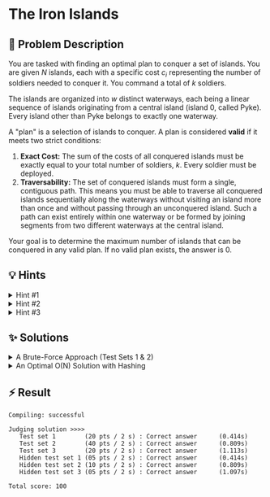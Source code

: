 # The Iron Islands

## 📝 Problem Description

You are tasked with finding an optimal plan to conquer a set of islands. You are given $N$ islands, each with a specific cost $c_i$ representing the number of soldiers needed to conquer it. You command a total of $k$ soldiers.

The islands are organized into $w$ distinct waterways, each being a linear sequence of islands originating from a central island (island 0, called Pyke). Every island other than Pyke belongs to exactly one waterway.

A "plan" is a selection of islands to conquer. A plan is considered **valid** if it meets two strict conditions:
1.  **Exact Cost:** The sum of the costs of all conquered islands must be exactly equal to your total number of soldiers, $k$. Every soldier must be deployed.
2.  **Traversability:** The set of conquered islands must form a single, contiguous path. This means you must be able to traverse all conquered islands sequentially along the waterways without visiting an island more than once and without passing through an unconquered island. Such a path can exist entirely within one waterway or be formed by joining segments from two different waterways at the central island.

Your goal is to determine the maximum number of islands that can be conquered in any valid plan. If no valid plan exists, the answer is 0.

## 💡 Hints

<details>
<summary>Hint #1</summary>
The condition that all attacked islands must be traversable without passing through an unattacked island is crucial. Think about what this implies about the arrangement of the islands you choose to conquer. They must be "next to" each other along the defined waterways.
</details>

<details>
<summary>Hint #2</summary>
A valid path can only visit each island once. To move from one waterway to another, you must pass through the central island, Pyke. What does this imply about the maximum number of different waterways that can be part of a single valid plan?
</details>

<details>
<summary>Hint #3</summary>
The problem can be simplified by considering two disjoint cases for a valid plan: either all conquered islands lie on a single waterway, or they lie on exactly two waterways, connected at Pyke. How can you find the best solution for each case? For the two-waterway case, if you spend $C_1$ soldiers on a segment of the first waterway, you are left with a fixed budget for the second. How can you efficiently find the best segment on another waterway for this remaining budget?
</details>

## ✨ Solutions

<details>
<summary>A Brute-Force Approach (Test Sets 1 & 2)</summary>

### Core Idea

The problem requires us to find a set of islands that form a contiguous path and whose combined conquest cost is exactly $k$. The goal is to maximize the number of islands in such a set. The contiguous path constraint is reminiscent of problems involving contiguous subarrays, which often suggests a **sliding window** approach.

### Key Observation: Path Structure

A crucial observation comes from the traversal rules. To switch between waterways, one must pass through Pyke (island 0). Since each island can only be visited once in the final traversal, Pyke can be visited at most once. This means a valid path can involve islands from **at most two waterways**. If a path involved three or more waterways, it would need to pass through Pyke at least twice, which is forbidden.

This simplifies the problem immensely: a valid plan consists of either:
1.  A contiguous segment of islands on a single waterway.
2.  A contiguous segment of islands from one waterway connected at Pyke to a contiguous segment from a second waterway.

### The Algorithm

This observation leads to an approach where we check all valid path structures. We can iterate through all possible combinations of one or two waterways and find the best solution for each combination.

1.  **Single Waterway Case:** For each of the $w$ waterways, we can run a standard sliding window algorithm. We find the longest contiguous sequence of islands on that waterway whose costs sum to exactly $k$.

2.  **Two Waterway Case:** We can iterate through every pair of distinct waterways, say waterway `A` and waterway `B`. To form a single contiguous path, we can conceptually "stitch" them together at Pyke. For example, we can form a path `(end of A) -> ... -> Pyke -> ... -> (end of B)`. This means we traverse one waterway in reverse towards Pyke, and the other away from Pyke. We can then apply the sliding window algorithm on this combined path.

The main implementation challenge is managing the indices when creating a combined path from two separate waterways. In the provided code, this is handled by carefully tracking `left` and `right` pointers across the boundary between the two waterways.

### Complexity Analysis

This approach involves iterating through all pairs of waterways. There are $O(w^2)$ such pairs. For each pair, we perform a sliding window algorithm. The length of the combined path can be up to $O(n)$. Therefore, the time complexity is $O(w^2 \cdot n)$. If $w$ is small (as in Test Sets 1 and 2, where $w \le 20$), this is feasible. However, for larger $w$, this approach becomes too slow.

```cpp
#include <iostream>
#include <vector>
#include <numeric>
#include <algorithm>

void solve() {
  // ===== READ INPUT =====
  int n, k, w; std::cin >> n >> k >> w;
  
  std::vector<int> required_men(n);
  for(int i = 0; i < n; ++i) { std::cin >> required_men[i]; }
  
  std::vector<std::vector<int>> waterways(w);
  for(int i = 0; i < w; ++i) {
    int l; std::cin >> l;
    waterways[i].resize(l);
    for(int j = 0; j < l; ++j) {
      std::cin >> waterways[i][j];
    }
  }
  
  // ===== SOLVE =====
  int max_size = 0;
  
  // Create a combined path for every pair of waterways and apply sliding window
  for(int w_1 = 0; w_1 < w; ++w_1) {
    for (int w_2 = 0; w_2 < w; ++w_2) {
      std::vector<int> path;
      // The path can be on a single waterway
      if (w_1 == w_2) {
        for(int island_idx : waterways[w_1]) {
          path.push_back(required_men[island_idx]);
        }
      } else {
        // Or on two waterways, connected at Pyke.
        // Traverse waterway 1 in reverse, towards Pyke.
        for(int i = waterways[w_1].size() - 1; i >= 0; --i) {
          path.push_back(required_men[waterways[w_1][i]]);
        }
        // Traverse waterway 2 away from Pyke (skip Pyke itself as it's already added)
        for(size_t i = 1; i < waterways[w_2].size(); ++i) {
          path.push_back(required_men[waterways[w_2][i]]);
        }
      }

      // Standard Sliding Window
      long long current_sum = 0;
      int left = 0;
      for (int right = 0; right < path.size(); ++right) {
        current_sum += path[right];
        while (current_sum > k) {
          current_sum -= path[left];
          left++;
        }
        if (current_sum == k) {
          max_size = std::max(max_size, right - left + 1);
        }
      }
    }
  }

  // Handle case where k=0, which means no islands can be conquered
  if (k == 0) {
      max_size = 0;
  }
  
  // ===== OUTPUT =====
  std::cout << max_size << std::endl;
}

int main() {
  std::ios_base::sync_with_stdio(false);
  std::cin.tie(NULL);
  
  int n_tests; std::cin >> n_tests;
  while(n_tests--) { solve(); }
  return 0;
}
```
*Note: The provided student code was slightly different. The version above has been adjusted for clarity and correctness, representing the described brute-force logic more directly.*

</details>

<details>
<summary>An Optimal O(N) Solution with Hashing</summary>

### Decomposing the Problem

To achieve a solution efficient enough for all test sets, we must avoid the $O(w^2)$ term from the previous approach. We can do this by sticking to the same decomposition but handling the two-waterway case more intelligently.

The two cases to consider for an optimal solution are:
1.  The conquered islands form a contiguous segment on a **single waterway**.
2.  The conquered islands form a path spanning **two waterways**, connected at Pyke.

We can find the maximum number of islands for each case separately and take the overall maximum.

### Case 1: Single Waterway Paths

This case is straightforward. We can iterate through each of the $w$ waterways. For each one, we apply a standard **sliding window** algorithm to find the longest contiguous segment of islands whose costs sum up to exactly $k$. The total time complexity for this part is proportional to the sum of the lengths of all waterways, which is $O(n)$.

### Case 2: Two Waterway Paths

This is the more complex case. A path on two waterways must consist of:
- A segment of islands on waterway `A`, starting from Pyke and extending outwards.
- Pyke itself (island 0).
- A segment of islands on waterway `B`, also starting from Pyke and extending outwards.

Let's say we choose a segment on waterway `A` (excluding Pyke) with total cost $C_A$ and length $L_A$. For a valid plan, the total cost must be $k$. This means the remaining components—Pyke and the segment from waterway `B`—must have a combined cost of $k - C_A$. So, the segment from waterway `B` must have a cost of $C_B = k - C_A - \text{cost(Pyke)}$.

Our goal is to find a pair of such segments $(A, B)$ that maximizes the total length $L_A + L_B + 1$.

### An Efficient Approach using Hashing

A naive search for the matching segment on waterway `B` would be too slow. We can optimize this using a hash map (like `std::unordered_map` in C++).

The algorithm proceeds as follows:
1.  Initialize `max_size` by solving Case 1 for all single waterways.
2.  Initialize an empty hash map, `men_to_max_num_islands`. This map will store `cost -> max_length` pairs. Specifically, `map[C]` will hold the maximum number of islands (length) we can conquer with a path starting from (but not including) Pyke that costs exactly $C$.
3.  Iterate through each waterway, one by one. For the current waterway `i`:
    a.  Calculate the prefix sums of costs for segments starting from Pyke. Let `prefix_sum[j]` be the cost to conquer the first `j` islands on this waterway after Pyke.
    b.  For each prefix of length `j` and cost `prefix_sum[j]`:
        i.  Calculate the required cost for a complementary path on another waterway: `complement_cost = k - prefix_sum[j] - cost(Pyke)`.
        ii. Look up `complement_cost` in our hash map. If an entry exists, say `men_to_max_num_islands[complement_cost] = L_complement`, it means we have previously processed a waterway with a segment of length `L_complement` and cost `complement_cost`.
        iii. We have found a valid two-waterway plan with total length `j + L_complement + 1` (for Pyke). We update our global `max_size` with this new length if it's larger.
    c. After checking all prefixes of the current waterway `i`, we update the hash map with its own path information. For each prefix of length `j` and cost `prefix_sum[j]`, we update `men_to_max_num_islands[prefix_sum[j]] = max(men_to_max_num_islands[prefix_sum[j]], j)`.

By updating the map *after* checking for complements, we ensure that we only combine paths from two *different* waterways.

### Complexity Analysis

-   **Case 1:** As discussed, this is $O(n)$.
-   **Case 2:** We iterate through each waterway once. For each waterway of length $L$, we compute prefix sums ($O(L)$) and perform $L$ lookups and updates in the hash map (average $O(1)$ each). The total time across all waterways is proportional to the sum of their lengths, which is $O(n)$.

The overall time complexity is $O(n) + O(n) = O(n)$, which is efficient enough for all constraints.

```cpp
#include <iostream>
#include <vector>
#include <unordered_map>
#include <algorithm>
#include <numeric>

void solve() {
  // ===== READ INPUT =====
  int n;
  long long k;
  int w;
  std::cin >> n >> k >> w;
  
  std::vector<int> required_men(n);
  for(int i = 0; i < n; ++i) { std::cin >> required_men[i]; }
  
  std::vector<std::vector<int>> waterways(w);
  for(int i = 0; i < w; ++i) {
    int l; std::cin >> l;
    waterways[i].resize(l);
    for(int j = 0; j < l; ++j) {
      int r; std::cin >> r;
      // Store costs directly instead of island indices for convenience
      waterways[i][j] = required_men[r];
    }
  }
  
  const int CENTER_COST = required_men[0];
  
  // ===== SOLVE =====
  int max_size = 0;
  
  // Case 1: Search for maximum size on each waterway individually
  for(int i = 0; i < w; ++i) {
    int l = waterways[i].size();
    
    // Perform Sliding Window over waterway i
    long long sum = 0;
    int left = 0;
    for(int right = 0; right < l; ++right) {
      sum += waterways[i][right];
      
      while(sum > k) {
        sum -= waterways[i][left];
        left++;
      }
      
      if(sum == k) {
        max_size = std::max(max_size, right - left + 1);
      }
    }
  }
  
  // Case 2: Search for maximum size across 2 waterways
  std::unordered_map<long long, int> men_to_max_num_islands; // num_men -> most islands
  
  for(int w_idx = 0; w_idx < w; ++w_idx) {
    // Calculate Prefix Sums for segments on the current waterway starting after Pyke
    std::vector<long long> prefix_sums;
    
    long long current_sum = 0;
    // Iterate from island 1 (after Pyke)
    for(size_t i = 1; i < waterways[w_idx].size(); ++i) {
      current_sum += waterways[w_idx][i];
      // Optimization: No need to extend path if cost already exceeds k
      if(current_sum + CENTER_COST > k) { break; } 
      prefix_sums.push_back(current_sum);
    }
    
    // For each segment on the current waterway, check for a complement in previously seen waterways
    for(size_t i = 0; i < prefix_sums.size(); ++i) {
      long long path_len = i + 1;
      long long current_cost = prefix_sums[i];
      long long complement = k - current_cost - CENTER_COST;

      if(men_to_max_num_islands.count(complement)) {
        // Found a valid two-waterway path
        max_size = std::max(max_size, (int)path_len + men_to_max_num_islands[complement] + 1); // +1 for Pyke
      }
    }
    
    // Add the paths from this waterway to the map for future waterways to use
    for(size_t i = 0; i < prefix_sums.size(); ++i) {
        long long path_len = i + 1;
        long long current_cost = prefix_sums[i];
        if(!men_to_max_num_islands.count(current_cost)) {
            men_to_max_num_islands[current_cost] = path_len;
        } else {
            men_to_max_num_islands[current_cost] = std::max(men_to_max_num_islands[current_cost], (int)path_len);
        }
    }
  }
  
  // ===== OUTPUT =====
  std::cout << max_size << std::endl;
}

int main() {
  std::ios_base::sync_with_stdio(false);
  std::cin.tie(NULL);
  
  int n_tests; std::cin >> n_tests;
  while(n_tests--) { solve(); }
  return 0;
}
```

</details>

## ⚡ Result

```plaintext
Compiling: successful

Judging solution >>>>
   Test set 1        (20 pts / 2 s) : Correct answer      (0.414s)
   Test set 2        (40 pts / 2 s) : Correct answer      (0.809s)
   Test set 3        (20 pts / 2 s) : Correct answer      (1.113s)
   Hidden test set 1 (05 pts / 2 s) : Correct answer      (0.414s)
   Hidden test set 2 (10 pts / 2 s) : Correct answer      (0.809s)
   Hidden test set 3 (05 pts / 2 s) : Correct answer      (1.097s)

Total score: 100
```